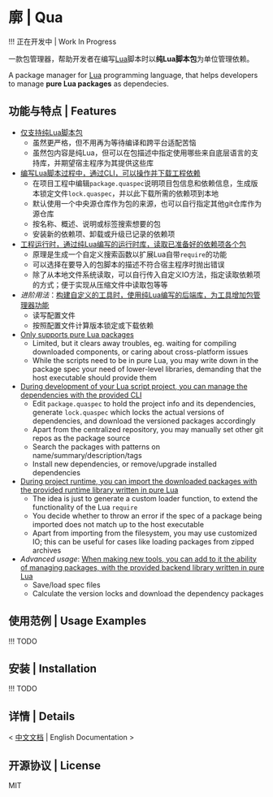 # 廓 | Qua #

!!! 正在开发中 | Work In Progress

一款包管理器，帮助开发者在编写[Lua](www.lua.org)脚本时以**纯Lua脚本包**为单位管理依赖。

A package manager for [Lua](www.lua.org) programming language, that helps developers to manage **pure Lua packages** as dependecies.

## 功能与特点 | Features ##

- <u>仅支持纯Lua脚本包</u>
    - 虽然更严格，但不用再为等待编译和跨平台适配苦恼
    - 虽然包内容是纯Lua，但可以在包描述中指定使用哪些来自底层语言的支持库，并期望宿主程序为其提供这些库
- <u>编写Lua脚本过程中，通过CLI，可以操作并下载工程依赖</u>
    - 在项目工程中编辑`package.quaspec`说明项目包信息和依赖信息，生成版本锁定文件`lock.quaspec`，并以此下载所需的依赖项到本地
    - 默认使用一个中央源仓库作为包的来源，也可以自行指定其他git仓库作为源仓库
    - 按名称、概述、说明或标签搜索想要的包
    - 安装新的依赖项、卸载或升级已记录的依赖项
- <u>工程运行时，通过纯Lua编写的运行时库，读取已准备好的依赖项各个包</u>
    - 原理是生成一个自定义搜索函数以扩展Lua自带`require`的功能
    - 可以选择在要导入的包脚本的描述不符合宿主程序时抛出错误
    - 除了从本地文件系统读取，可以自行传入自定义IO方法，指定读取依赖项的方式；便于实现从压缩文件中读取包等等
- *进阶用法*：<u>构建自定义的工具时，使用纯Lua编写的后端库，为工具增加包管理器功能</u>
    - 读写配置文件
    - 按照配置文件计算版本锁定或下载依赖
- <u>Only supports pure Lua packages</u>
    - Limited, but it clears away troubles, eg. waiting for compiling downloaded components, or caring about cross-platform issues
    - While the scripts need to be in pure Lua, you may write down in the package spec your need of lower-level libraries, demanding that the host executable should provide them
- <u>During development of your Lua script project, you can manage the dependencies with the provided CLI</u>
    - Edit `package.quaspec` to hold the project info and its dependencies, generate `lock.quaspec` which locks the actual versions of dependencies, and download the versioned packages accordingly
    - Apart from the centralized repository, you may manually set other git repos as the package source
    - Search the packages with patterns on name/summary/description/tags
    - Install new dependencies, or remove/upgrade installed dependencies
- <u>During project runtime, you can import the downloaded packages with the provided runtime library written in pure Lua</u>
    - The idea is just to generate a custom loader function, to extend the functionality of the Lua `require`
    - You decide whether to throw an error if the spec of a package being imported does not match up to the host executable
    - Apart from importing from the filesystem, you may use customized IO; this can be useful for cases like loading packages from zipped archives
- *Advanced usage*: <u>When making new tools, you can add to it the ability of managing packages, with the provided backend library written in pure Lua</u>
    - Save/load spec files
    - Calculate the version locks and download the dependency packages

## 使用范例 | Usage Examples ##

!!! TODO

## 安装 | Installation ##

!!! TODO

## 详情 | Details ##

< [中文文档](readme-zh.md) | English Documentation >

## 开源协议 | License ##

MIT